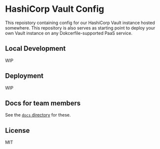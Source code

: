 # HashiCorp Vault Config

This repoistory containing config for our HashiCorp Vault instance hosted somewhere. This repository is also serves as starting point to deploy your own Vault instance on any Dokcerfile-supported PaaS service.

## Local Development

WIP

## Deployment

WIP

## Docs for team members

See the [`docs` directory](docs/) for these.

## License

MIT
